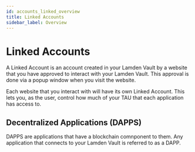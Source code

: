 ```yaml
---
id: accounts_linked_overview
title: Linked Accounts
sidebar_label: Overview
---
```


# Linked Accounts

A Linked Account is an account created in your Lamden Vault by a website that you have approved to interact with your Lamden Vault.  This approval is done via a popup window when you visit the website.

Each website that you interact with will have its own Linked Account. This lets you, as the user, control how much of your TAU that each application has access to.


## Decentralized Applications (DAPPS)

DAPPS are applications that have a blockchain comnponent to them.  Any application that connects to your Lamden Vault is referred to as a DAPP.
